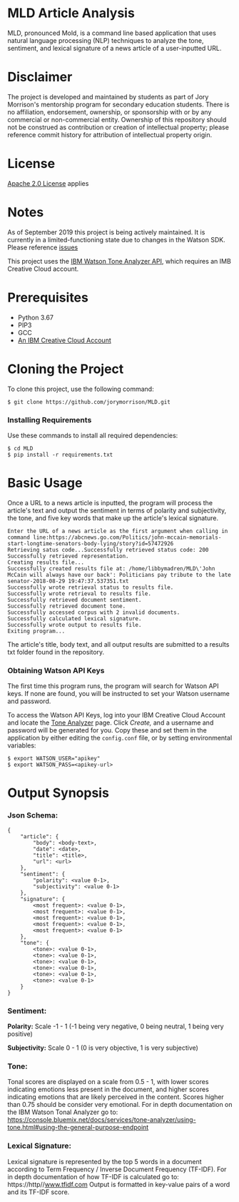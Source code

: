 # MLD Article Analysis

MLD, pronounced Mold, is a command line based application that uses natural language processing (NLP) techniques to analyze the tone, sentiment, and lexical signature of a news article of a user-inputted URL. 

# Disclaimer 
The project is developed and maintained by students as part of Jory Morrison's mentorship program for secondary education students. There is no affiliation, endorsement, ownership, or sponsorship with or by any commercial or non-commercial entity. Ownership of this repository should not be construed as contribution or creation of intellectual property; please reference commit history for attribution of intellectual property origin.

# License
[Apache 2.0 License](https://choosealicense.com/licenses/apache-2.0/) applies

# Notes
As of September 2019 this project is being actively maintained. It is currently in a limited-functioning state due to changes in the Watson SDK. Please reference [issues](https://github.com/jorymorrison/MLD/issues)

This project uses the [IBM Watson Tone Analyzer API](https://www.ibm.com/watson/services/tone-analyzer/), which requires an IMB Creative Cloud account.

# Prerequisites
* Python 3.67
* PIP3
* GCC
* [An IBM Creative Cloud Account](https://console.bluemix.net/registration/?target=/catalog/%3fcategory=watson&cm_mmc=Earned-_-Watson+Core+-+Platform-_-WW_WW-_-intercom&cm_mmca1=000000OF&cm_mmca2=10000409&&cm_mc_uid=27843925725315299422843&cm_mc_sid_50200000=54807401535555236296&cm_mc_sid_52640000=27596621535555236301)

# Cloning the Project
To clone this project, use the following command:
```
$ git clone https://github.com/jorymorrison/MLD.git
```
### Installing Requirements
Use these commands to install all required dependencies:
```
$ cd MLD
$ pip install -r requirements.txt
```

# Basic Usage
Once a URL to a news article is inputted, the program will process the article's text and output the sentiment in terms of polarity and subjectivity, the tone, and five key words that make up the article's lexical signature.

```
Enter the URL of a news article as the first argument when calling in command line:https://abcnews.go.com/Politics/john-mccain-memorials-start-longtime-senators-body-lying/story?id=57472926
Retrieving satus code...Successfully retrieved status code: 200
Successfully retrieved representation.
Creating results file...
Successfully created results file at: /home/libbymadren/MLD\'John McCain will always have our back': Politicians pay tribute to the late senator-2018-08-29 19:47:37.537351.txt
Successfully wrote retrieval status to results file.
Successfully wrote retrieval to results file.
Successfully retrieved document sentiment.
Successfully retrieved document tone.
Successfully accessed corpus with 2 invalid documents.
Successfully calculated lexical signature.
Successfully wrote output to results file.
Exiting program...
```
The article's title, body text, and all output results are submitted to a results txt folder found in the repository.

### Obtaining Watson API Keys

The first time this program runs, the program will search for Watson API keys. If none are found, you will be instructed to set your Watson username and password. 

To access the Watson API Keys, log into your IBM Creative Cloud Account and locate the [Tone Analyzer](https://console.bluemix.net/catalog/services/tone-analyzer?hideTours=true&cm_mmc=-_-Watson+Core_Watson+Core+-+Platform-_-WW_WW-_-wdc-ref&cm_mmca1=000000OF&cm_mmca2=10000409) page. Click *Create,* and a username and password will be generated for you. Copy these and set them in the application by either editing the ` config.conf ` file, or by setting environmental variables:
```
$ export WATSON_USER="apikey"
$ export WATSON_PASS=<apikey-url>
```

# Output Synopsis
### Json Schema:
```
{
    "article": {
        "body": <body-text>,
		"date": <date>,
        "title": <title>,
        "url": <url>
    },
    "sentiment": {
        "polarity": <value 0-1>,
        "subjectivity": <value 0-1>
    },
    "signature": {
        <most frequent>: <value 0-1>,
        <most frequent>: <value 0-1>,
        <most frequent>: <value 0-1>,
        <most frequent>: <value 0-1>,
        <most frequent>: <value 0-1>
    },
    "tone": {
		<tone>: <value 0-1>,
		<tone>: <value 0-1>,
		<tone>: <value 0-1>,
		<tone>: <value 0-1>,
		<tone>: <value 0-1>,
		<tone>: <value 0-1>
	}
}
```

### Sentiment:
**Polarity:** Scale -1 - 1 (-1 being very negative, 0 being neutral, 1 being very positive)

**Subjectivity:** Scale 0 - 1 (0 is very objective, 1 is very subjective)

### Tone:
Tonal scores are displayed on a scale from 0.5 - 1, with lower scores indicating emotions less present in the document, and higher scores indicating emotions that are likely perceived in the content. Scores higher than 0.75 should be consider very emotional.
For in depth documentation on the IBM Watson Tonal Analyzer go to: https://console.bluemix.net/docs/services/tone-analyzer/using-tone.html#using-the-general-purpose-endpoint

### Lexical Signature:
Lexical signature is represented by the top 5 words in a document according to Term Frequency / Inverse Document Frequency (TF-IDF). 
For in depth documentation of how TF-IDF is calculated go to: https://http//www.tfidf.com
Output is formatted in key-value pairs of a word and its TF-IDF score.
